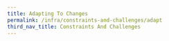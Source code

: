 ```yaml
---
title: Adapting To Changes
permalink: /infra/constraints-and-challenges/adapt
third_nav_title: Constraints And Challenges
---
```

